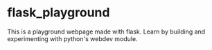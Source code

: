 # flask_playground
This is a playground webpage made with flask. Learn by building and experimenting with python's webdev module.
